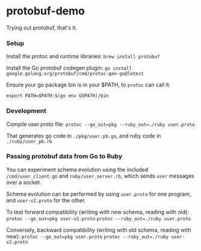 # protobuf-demo

Trying out protobuf, that's it.

### Setup

Install the protoc and runtime libraries:
`brew install protobuf`

Install the Go protobuf codegen plugin:
`go install google.golang.org/protobuf/cmd/protoc-gen-go@latest`

Ensure your go package bin is in your $PATH, to `protoc` can call it:

`export PATH=$PATH:$(go env GOPATH)/bin`

### Development

Compile user.proto file:
`protoc --go_out=pkg --ruby_out=./ruby user.proto`

That generates go code in `./pkg/user.pb.go`, and ruby code in `./ruby/user_pb.rb`

### Passing protobuf data from Go to Ruby

You can experiment schema evolution using the included `/cmd/user_client.go` and `ruby/user_server.rb`,
which sends `user` messages over a socket.

Schema evolution can be performed by using `user.proto` for one program, and `user-v2.proto` for the other.

To test forward compatibility (writing with new schema, reading with old):
`protoc --go_out=pkg user-v2.proto`
`protoc --ruby_out=./ruby user.proto`

Conversely, backward compatibility  (writing with old schema, reading with new):
`protoc --go_out=pkg user.proto`
`protoc --ruby_out=./ruby user-v2.proto`

